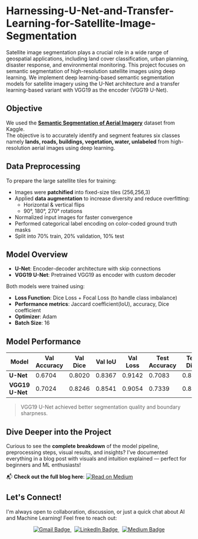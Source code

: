 # Harnessing-U-Net-and-Transfer-Learning-for-Satellite-Image-Segmentation
Satellite image segmentation plays a crucial role in a wide range of geospatial applications, including land cover classification, urban planning, disaster response, and environmental monitoring.
This project focuses on semantic segmentation of high-resolution satellite images using deep learning. We implement deep learning-based semantic segmentation models for satellite imagery using the U-Net architecture and a transfer learning-based variant with VGG19 as the encoder (VGG19 U-Net).

## Objective 
We used the **[Semantic Segmentation of Aerial Imagery](https://www.kaggle.com/datasets/mohamednadjib/aerial-image-segmentation)** dataset from Kaggle.  
The objective is to accurately identify and segment features six classes namely **lands, roads, buildings, vegetation, water, unlabeled** from high-resolution aerial images using deep learning.


##  Data Preprocessing

To prepare the large satellite tiles for training:

- Images were **patchified** into fixed-size tiles (256,256,3)
- Applied **data augmentation** to increase diversity and reduce overfitting:
  - Horizontal & vertical flips
  - 90°, 180°, 270° rotations
-  Normalized input images for faster convergence
-  Performed categorical label encoding on color-coded ground truth masks
-  Split into 70% train, 20% validation, 10% test


##  Model Overview

- **U-Net**: Encoder-decoder architecture with skip connections
- **VGG19 U-Net**: Pretrained VGG19 as encoder with custom decoder

Both models were trained using:
- **Loss Function**: Dice Loss + Focal Loss (to handle class imbalance)
- **Performance metrics**: Jaccard coefficient(IoU), accuracy, Dice coefficient
- **Optimizer**: Adam
- **Batch Size**: 16


## Model Performance

| Model           | Val Accuracy | Val Dice  | Val IoU   | Val Loss | Test Accuracy | Test Dice | Test IoU  | Test Loss |
|-----------------|--------------|-----------|-----------|----------|---------------|-----------|-----------|-----------|
| **U-Net**       |   0.6704     | 0.8020    |  0.8367   | 0.9142   | 0.7083        | 0.8259    | 0.8399    | 0.9155    |
| **VGG19 U-Net** |   0.7024     | 0.8246    | 0.8541    | 0.9054   | 0.7339        | 0.8441    | 0.8552    | 0.9087    |

> VGG19 U-Net achieved better segmentation quality and boundary sharpness.

## Dive Deeper into the Project  
Curious to see the **complete breakdown** of the model pipeline, preprocessing steps, visual results, and insights?
 I’ve documented everything in a blog post with visuals and intuition explained — perfect for beginners and ML enthusiasts!

📬 **Check out the full blog here**:  [![Read on Medium](https://img.shields.io/badge/MEDIUM-Blog-000000?style=for-the-badge&logo=medium&logoColor=white)](https://medium.com/@agarwalcharu2001)



## Let's Connect!

I'm always open to collaboration, discussion, or just a quick chat about AI and Machine Learning! Feel free to reach out:

<p align="center">
  <a href="mailto:agarwalcharu2001@gmail.com">
    <img src="https://img.shields.io/badge/Gmail-agarwalcharu2001@gmail.com-D14836?style=for-the-badge&logo=gmail&logoColor=white" alt="Gmail Badge"/>
  </a>
  &nbsp;
  <a href="https://www.linkedin.com/in/charu-agarwal-99b8851a9" target="_blank">
    <img src="https://img.shields.io/badge/LinkedIn-Charu_Agarwal-0077B5?style=for-the-badge&logo=linkedin&logoColor=white" alt="LinkedIn Badge"/>
  </a>
  &nbsp;
  <a href="https://medium.com/@agarwalcharu2001" target="_blank">
    <img src="https://img.shields.io/badge/Medium-My_Blogs-000000?style=for-the-badge&logo=medium&logoColor=white" alt="Medium Badge"/>
  </a>
</p>





